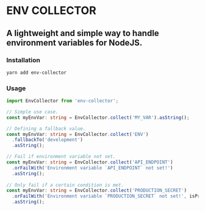 # ENV COLLECTOR
## A lightweight and simple way to handle environment variables for NodeJS.


### Installation
```bash
yarn add env-collector
```

### Usage
```typescript
import EnvCollector from 'env-collector';

// Simple use case.
const myEnvVar: string = EnvCollector.collect('MY_VAR').asString();

// Defining a fallback value.
const myEnvVar: string = EnvCollector.collect('ENV')
  .fallbackTo('development')
  .asString();

// Fail if environment variable not set.
const myEnvVar: string = EnvCollector.collect('API_ENDPOINT')
  .orFailWith('Environment variable `API_ENDPOINT` not set!')
  .asString();
  
// Only fail if a certain condition is met.
const myEnvVar: string = EnvCollector.collect('PRODUCTION_SECRET')
  .orFailWith('Environment variable `PRODUCTION_SECRET` not set!', isProduction === true)
  .asString();
```
